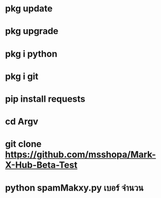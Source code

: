 # pkg update
# pkg upgrade
# pkg i python
# pkg i git
# pip install requests
# cd Argv
# git clone https://github.com/msshopa/Mark-X-Hub-Beta-Test
# python spamMakxy.py เบอร์ จำนวน
